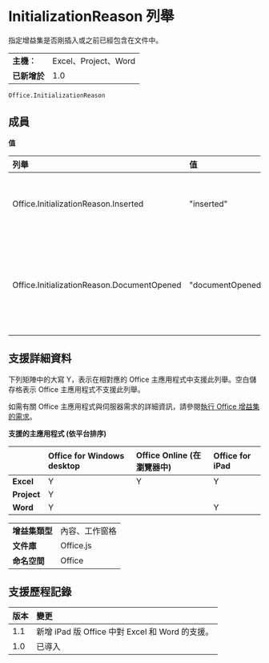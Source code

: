 
# InitializationReason 列舉
指定增益集是否剛插入或之前已經包含在文件中。 

|||
|:-----|:-----|
|**主機︰**|Excel、Project、Word|
|**已新增於**|1.0|

```
Office.InitializationReason
```


## 成員


**值**


|**列舉**|**值**|**說明**|
|:-----|:-----|:-----|
|Office.InitializationReason.Inserted|"inserted"|增益集剛插入文件中。|
|Office.InitializationReason.DocumentOpened|"documentOpened"|增益集已經是開啟文件的一部份。|

## 支援詳細資料


下列矩陣中的大寫 Y，表示在相對應的 Office 主應用程式中支援此列舉。空白儲存格表示 Office 主應用程式不支援此列舉。

如需有關 Office 主應用程式與伺服器需求的詳細資訊，請參閱[執行 Office 增益集的需求](../../docs/overview/requirements-for-running-office-add-ins.md)。


**支援的主應用程式 (依平台排序)**


||**Office for Windows desktop**|**Office Online (在瀏覽器中)**|**Office for iPad**|
|:-----|:-----|:-----|:-----|
|**Excel**|Y|Y|Y|
|**Project**|Y|||
|**Word**|Y||Y|

|||
|:-----|:-----|
|**增益集類型**|內容、工作窗格|
|**文件庫**|Office.js|
|**命名空間**|Office|

## 支援歷程記錄




|**版本**|**變更**|
|:-----|:-----|
|1.1|新增 iPad 版 Office 中對 Excel 和 Word 的支援。|
|1.0|已導入|
